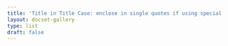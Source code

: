 ```yaml
---
title: 'Title in Title Case: enclose in single quotes if using special characters'
layout: docset-gallery
type: list
draft: false
---
```


